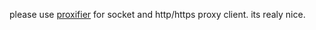 please use [proxifier](https://www.proxifier.com/) for socket and http/https proxy client. its realy nice.